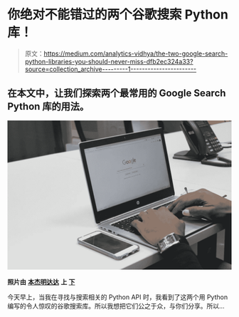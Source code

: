 # 你绝对不能错过的两个谷歌搜索 Python 库！

> 原文：<https://medium.com/analytics-vidhya/the-two-google-search-python-libraries-you-should-never-miss-dfb2ec324a33?source=collection_archive---------1----------------------->

## 在本文中，让我们探索两个最常用的 Google Search Python 库的用法。

![](img/a672140b7e766390951b95516500b4fb.png)

**照片由** [**本杰明达达**](https://unsplash.com/@dadaben_?utm_source=unsplash&utm_medium=referral&utm_content=creditCopyText) **上** [**下**](https://unsplash.com/s/photos/google-search?utm_source=unsplash&utm_medium=referral&utm_content=creditCopyText)

今天早上，当我在寻找与搜索相关的 Python API 时，我看到了这两个用 Python 编写的令人惊叹的谷歌搜索库。所以我想把它们公之于众，与你们分享。所以…